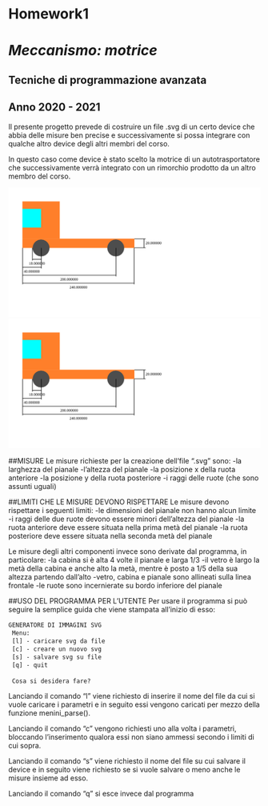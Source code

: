 # Homework1
# _Meccanismo: motrice_
## Tecniche di programmazione avanzata 
## Anno 2020 - 2021

Il presente progetto prevede di costruire un file .svg di un certo device che abbia delle misure ben precise e successivamente si possa integrare con qualche altro device degli altri membri del corso.

In questo caso come device è stato scelto la motrice di un autotrasportatore che successivamente verrà integrato con un rimorchio prodotto da un altro membro del corso.

![Alt text](./motrice.svg)
<img src="./motrice.svg">


##MISURE
Le misure richieste per la creazione dell’file “.svg” sono:
-la larghezza del pianale
-l’altezza del pianale 
-la posizione x della ruota anteriore
-la posizione y della ruota posteriore
-i raggi delle ruote (che sono assunti uguali)


##LIMITI CHE LE MISURE DEVONO RISPETTARE
Le misure devono rispettare i seguenti limiti:
-le dimensioni del pianale non hanno alcun limite
-i raggi delle due ruote devono essere minori dell’altezza del pianale 
-la ruota anteriore deve essere situata nella prima metà del pianale
-la ruota posteriore deve essere situata nella seconda metà del pianale


Le misure degli altri componenti invece sono derivate dal programma, in particolare:
-la cabina si è alta 4 volte il pianale e larga 1/3
-il vetro è largo la metà della cabina e anche alto la metà, mentre è posto a 1/5 della sua altezza partendo dall’alto
-vetro, cabina e pianale sono allineati sulla linea frontale 
-le ruote sono incernierate su bordo inferiore del pianale 


##USO DEL PROGRAMMA PER L’UTENTE
Per usare il programma si può seguire la semplice guida che viene stampata all’inizio di esso:


~~~
GENERATORE DI IMMAGINI SVG
 Menu:
 [l] - caricare svg da file
 [c] - creare un nuovo svg
 [s] - salvare svg su file
 [q] - quit

 Cosa si desidera fare?
~~~


Lanciando il comando “l” viene richiesto di inserire il nome del file da cui si vuole caricare i parametri e in seguito essi vengono caricati per mezzo della funzione menini_parse().


Lanciando il comando “c” vengono richiesti uno alla volta i parametri, bloccando l’inserimento qualora essi non siano ammessi secondo i limiti di cui sopra.


Lanciando il comando “s” viene richiesto il nome del file su cui salvare il device e in seguito viene richiesto se si vuole salvare o meno anche le misure insieme ad esso.


Lanciando il comando “q” si esce invece dal programma
